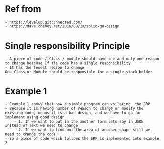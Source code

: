 # Ref from
    - https://levelup.gitconnected.com/
    - https://dave.cheney.net/2016/08/20/solid-go-design
# Single responsibility Principle
    - A piece of code / Class / module should have one and only one reason to change beacuse If the code has a single responsibility
    - It has the fewest reason to change
    One Class or Module should be responsible for a single stack-holder
# Example 1
    - Example 1 shows that how a simple program can voilating  the SRP
    - Because It is having number of reason to change or modify the existing code, means it is a bad design, and we have to go for implement using good design
        - 1. If we want to put in the another form lets say in JSON instead of Text we need to change
        - 2. If we want to find out the area of another shape still we need to change the code
    - So a piece of code which follows the SRP is implemented into example 2
